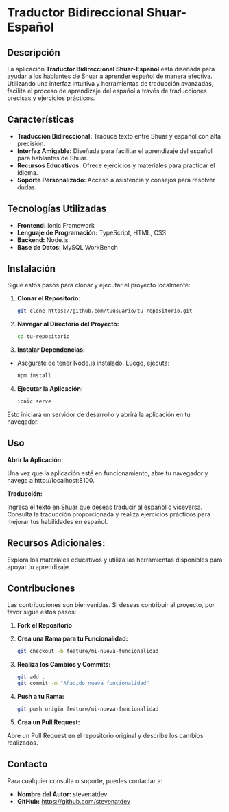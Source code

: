 # Traductor Bidireccional Shuar-Español

## Descripción

La aplicación **Traductor Bidireccional Shuar-Español** está diseñada para ayudar a los hablantes de Shuar a aprender español de manera efectiva. Utilizando una interfaz intuitiva y herramientas de traducción avanzadas, facilita el proceso de aprendizaje del español a través de traducciones precisas y ejercicios prácticos.

## Características

- **Traducción Bidireccional:** Traduce texto entre Shuar y español con alta precisión.
- **Interfaz Amigable:** Diseñada para facilitar el aprendizaje del español para hablantes de Shuar.
- **Recursos Educativos:** Ofrece ejercicios y materiales para practicar el idioma.
- **Soporte Personalizado:** Acceso a asistencia y consejos para resolver dudas.

## Tecnologías Utilizadas

- **Frontend:** Ionic Framework
- **Lenguaje de Programación:** TypeScript, HTML, CSS
- **Backend:** Node.js
- **Base de Datos:** MySQL WorkBench

## Instalación

Sigue estos pasos para clonar y ejecutar el proyecto localmente:

1. **Clonar el Repositorio:**

   ```bash
   git clone https://github.com/tuusuario/tu-repositorio.git

   ```

2. **Navegar al Directorio del Proyecto:**

   ```bash
   cd tu-repositorio

   ```

3. **Instalar Dependencias:**

- Asegúrate de tener Node.js instalado. Luego, ejecuta:

  ```bash
  npm install
  ```

4. **Ejecutar la Aplicación:**

   ```bash
   ionic serve

   ```

Esto iniciará un servidor de desarrollo y abrirá la aplicación en tu navegador.

## Uso

**Abrir la Aplicación:**

Una vez que la aplicación esté en funcionamiento, abre tu navegador y navega a http://localhost:8100.

**Traducción:**

Ingresa el texto en Shuar que deseas traducir al español o viceversa.
Consulta la traducción proporcionada y realiza ejercicios prácticos para mejorar tus habilidades en español.

## Recursos Adicionales:

Explora los materiales educativos y utiliza las herramientas disponibles para apoyar tu aprendizaje.

## Contribuciones

Las contribuciones son bienvenidas. Si deseas contribuir al proyecto, por favor sigue estos pasos:

1. **Fork el Repositorio**
2. **Crea una Rama para tu Funcionalidad:**

   ```bash
   git checkout -b feature/mi-nueva-funcionalidad

   ```

3. **Realiza los Cambios y Commits:**

   ```bash
   git add .
   git commit -m "Añadido nueva funcionalidad"

   ```

4. **Push a tu Rama:**

   ```bash
   git push origin feature/mi-nueva-funcionalidad

   ```

5. **Crea un Pull Request:**

Abre un Pull Request en el repositorio original y describe los cambios realizados.

## Contacto

Para cualquier consulta o soporte, puedes contactar a:

- **Nombre del Autor:** stevenatdev
- **GitHub:** https://github.com/stevenatdev
